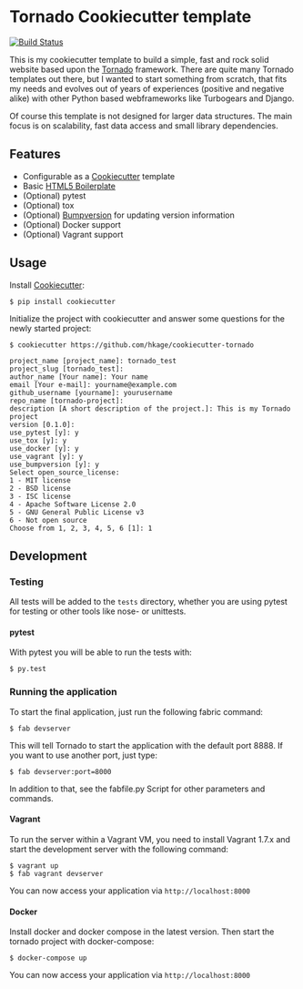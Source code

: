 # Tornado Cookiecutter template

[![Build Status](https://travis-ci.org/hkage/cookiecutter-tornado.svg?branch=development)](https://travis-ci.org/hkage/cookiecutter-tornado)

This is my cookiecutter template to build a simple, fast and rock solid website based upon
the [Tornado](https://www.tornadoweb.org) framework. There are quite many Tornado templates  out there,
but I wanted to start something from scratch, that fits my needs and evolves out
of years of experiences (positive and negative alike) with other Python based webframeworks
like Turbogears and Django.

Of course this template is not designed for larger data structures. The main
focus is on scalability, fast data access and small library dependencies.

## Features

* Configurable as a [Cookiecutter](https://github.com/audreyr/cookiecutter) template
* Basic [HTML5 Boilerplate](https://html5boilerplate.com/)
* (Optional) pytest
* (Optional) tox
* (Optional) [Bumpversion](https://github.com/peritus/bumpversion) for updating version information
* (Optional) Docker support
* (Optional) Vagrant support

## Usage

Install [Cookiecutter](https://github.com/audreyr/cookiecutter):

    $ pip install cookiecutter

Initialize the project with cookiecutter and answer some questions for the newly started project:

    $ cookiecutter https://github.com/hkage/cookiecutter-tornado

    project_name [project_name]: tornado_test
    project_slug [tornado_test]:
    author_name [Your name]: Your name
    email [Your e-mail]: yourname@example.com
    github_username [yourname]: yourusername
    repo_name [tornado-project]:
    description [A short description of the project.]: This is my Tornado project
    version [0.1.0]:
    use_pytest [y]: y
    use_tox [y]: y
    use_docker [y]: y
    use_vagrant [y]: y
    use_bumpversion [y]: y
    Select open_source_license:
    1 - MIT license
    2 - BSD license
    3 - ISC license
    4 - Apache Software License 2.0
    5 - GNU General Public License v3
    6 - Not open source
    Choose from 1, 2, 3, 4, 5, 6 [1]: 1

## Development

### Testing

All tests will be added to the `tests` directory, whether you are using pytest for testing or other tools like nose- or unittests.

#### pytest

With pytest you will be able to run the tests with:

    $ py.test

### Running the application

To start the final application, just run the following fabric command:

    $ fab devserver

This will tell Tornado to start the application with the default port 8888. If
you want to use another port, just type:

    $ fab devserver:port=8000

In addition to that, see the fabfile.py Script for other parameters and
commands.

#### Vagrant

To run the server within a Vagrant VM, you need to install Vagrant 1.7.x and
start the development server with the following command:

    $ vagrant up
    $ fab vagrant devserver

You can now access your application via `http://localhost:8000`

#### Docker

Install docker and docker compose in the latest version. Then start the tornado
project with docker-compose:

    $ docker-compose up

You can now access your application via `http://localhost:8000`
